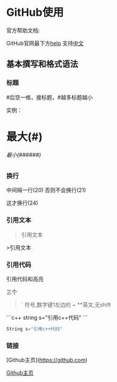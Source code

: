 # GitHub使用

官方帮助文档:

GitHub官网最下方[help](https://help.github.com)  支持[中文](https://help.github.com/cn/)

## 基本撰写和格式语法

### 标题

#后空一格，接标题，#越多标题越小

实例：

  # 最大(#)
  
  ###### 最小(######)
  
### 换行
中间隔一行(20)
否则不会换行(21)

这才换行(24)

### 引用文本

>引用文本

\>引用文本

### 引用代码

引用代码和高亮

三个 
>\`
符号,数字键1左边的 ~
**英文,无shift

\```c++
string s="引用c++代码"
\```

```c++
String s="引用c++代码"
```

### 链接

\[Github主页](https://github.com)

[Github主页](https://github.com)
